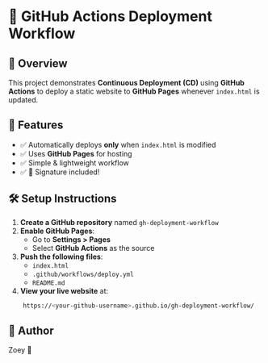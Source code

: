 # 🔹 GitHub Actions Deployment Workflow

## 📌 Overview
This project demonstrates **Continuous Deployment (CD)** using **GitHub Actions** to deploy a static website to **GitHub Pages** whenever `index.html` is updated.

## 🚀 Features
- ✅ Automatically deploys **only** when `index.html` is modified
- ✅ Uses **GitHub Pages** for hosting
- ✅ Simple & lightweight workflow
- ✅ 🔹 Signature included!

## 🛠️ Setup Instructions
1. **Create a GitHub repository** named `gh-deployment-workflow`
2. **Enable GitHub Pages**:
   - Go to **Settings > Pages**
   - Select **GitHub Actions** as the source
3. **Push the following files**:
   - `index.html`
   - `.github/workflows/deploy.yml`
   - `README.md`
4. **View your live website** at:
```bash
    https://<your-github-username>.github.io/gh-deployment-workflow/
```


## 🔹 Author
Zoey 🚀
